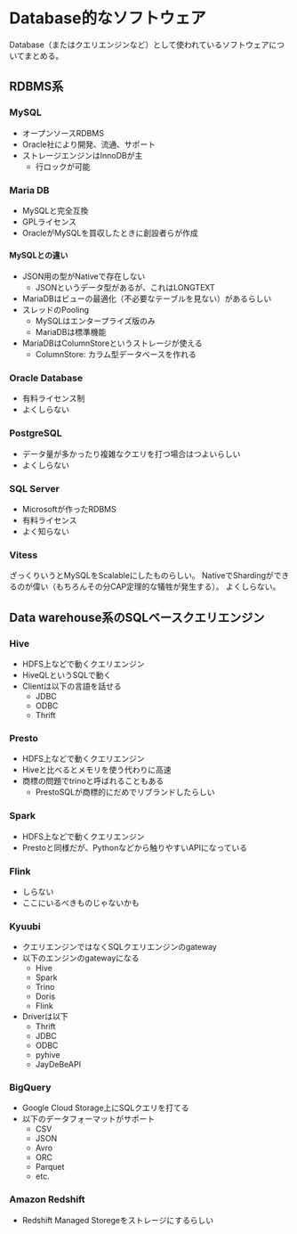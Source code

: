 # Database的なソフトウェア

Database（またはクエリエンジンなど）として使われているソフトウェアについてまとめる。

## RDBMS系

### MySQL

- オープンソースRDBMS
- Oracle社により開発、流通、サポート
- ストレージエンジンはInnoDBが主
  - 行ロックが可能

### Maria DB

- MySQLと完全互換
- GPLライセンス
- OracleがMySQLを買収したときに創設者らが作成

#### MySQLとの違い

- JSON用の型がNativeで存在しない
  - JSONというデータ型があるが、これはLONGTEXT
- MariaDBはビューの最適化（不必要なテーブルを見ない）があるらしい
- スレッドのPooling
  - MySQLはエンタープライズ版のみ
  - MariaDBは標準機能
- MariaDBはColumnStoreというストレージが使える
  - ColumnStore: カラム型データベースを作れる
  

### Oracle Database

- 有料ライセンス制
- よくしらない

### PostgreSQL

- データ量が多かったり複雑なクエリを打つ場合はつよいらしい
- よくしらない

### SQL Server

- Microsoftが作ったRDBMS
- 有料ライセンス
- よく知らない

### Vitess

ざっくりいうとMySQLをScalableにしたものらしい。
NativeでShardingができるのが偉い（もちろんその分CAP定理的な犠牲が発生する）。
よくしらない。

## Data warehouse系のSQLベースクエリエンジン

### Hive

- HDFS上などで動くクエリエンジン
- HiveQLというSQLで動く
- Clientは以下の言語を話せる
  - JDBC
  - ODBC
  - Thrift

### Presto

- HDFS上などで動くクエリエンジン
- Hiveと比べるとメモリを使う代わりに高速
- 商標の問題でtrinoと呼ばれることもある
  - PrestoSQLが商標的にだめでリブランドしたらしい

### Spark

- HDFS上などで動くクエリエンジン
- Prestoと同様だが、Pythonなどから触りやすいAPIになっている

### Flink

- しらない
- ここにいるべきものじゃないかも

### Kyuubi

- クエリエンジンではなくSQLクエリエンジンのgateway
- 以下のエンジンのgatewayになる
  - Hive
  - Spark
  - Trino
  - Doris
  - Flink
- Driverは以下
  - Thrift
  - JDBC
  - ODBC
  - pyhive
  - JayDeBeAPI

### BigQuery

- Google Cloud Storage上にSQLクエリを打てる
- 以下のデータフォーマットがサポート
  - CSV
  - JSON
  - Avro
  - ORC
  - Parquet
  - etc.

### Amazon Redshift

- Redshift Managed Storegeをストレージにするらしい
